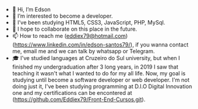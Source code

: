 - 👋 Hi, I’m Edson
- 👀 I’m interested to become a developer.
- 🌱 I’ve been studying HTML5, CSS3, JavaScript, PHP, MySql.
- 💞️ I hope to collaborate on this place in the future.
- 📫 How to reach me (eddiex79@hotmail.com)(https://www.linkedin.com/in/edson-santos79/), if you wanna contact me, email me 
and we can talk by whatsapp or Telegram.
- 🎓 I've studied languages at Cruzeiro do Sul university, but when I
 finished my undergraduation after 3 long years, in 2019 I saw that teaching it wasn't what I wanted to do for my all life.
 Now, my goal is studying until become a software developer or web developer.
 I'm not doing just it,  I've been studying programming at D.I.O Digital Innovation one and my certifications can be encontered at (https://github.com/Eddiex79/Front-End-Cursos.git).

